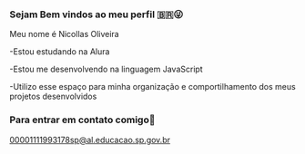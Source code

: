 ### Sejam Bem vindos ao meu perfil 🇧🇷😜

Meu nome é Nicollas Oliveira 

-Estou estudando na Alura

-Estou me desenvolvendo na linguagem JavaScript

-Utilizo esse espaço para minha organização e comportilhamento dos meus projetos desenvolvidos

### Para entrar em contato comigo📧


00001111993178sp@al.educacao.sp.gov.br
